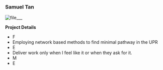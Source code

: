 ### Samuel Tan

![file___](https://gohwils.github.io/biodatascience/images/___)

**Project Details**

- F
- Employing network based methods to find minimal pathway in the UPR 
- E
- Deliver work only when I feel like it or when they ask for it. 
- M
- E
